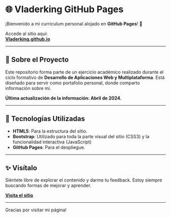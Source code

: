 # 🌐 Vladerking GitHub Pages

¡Bienvenido a mi currículum personal alojado en **GitHub Pages**! 🎉

Accede al sitio aquí:  
**[Vladerking.github.io](https://vladerking.github.io/)**

---

## 📖 Sobre el Proyecto

Este repositorio forma parte de un ejercicio académico realizado durante el ciclo formativo de **Desarrollo de Aplicaciones Web y Multiplataforma**. Está diseñado para servir como portafolio personal, donde comparto información sobre mi.

**Última actualización de la información: Abril de 2024.**

---

## 🚀 Tecnologías Utilizadas

- **HTML5**: Para la estructura del sitio.  
- **Bootstrap**: Utilizado para toda la parte visual del sitio (CSS3) y la funcionalidad interactiva (JavaScript)
- **GitHub Pages**: Para el despliegue.

---

## ✨ Visítalo

Siéntete libre de explorar el contenido y darme tu feedback. Estoy siempre buscando formas de mejorar y aprender.  

**[Visita el sitio](https://vladerking.github.io/)**  


---

Gracias por visitar mi página!
